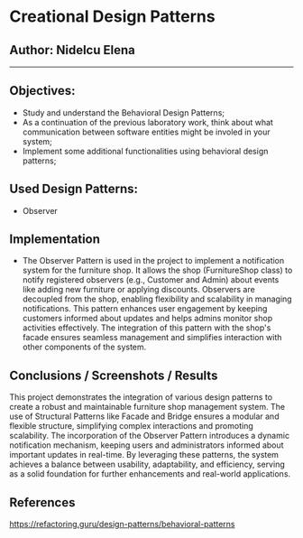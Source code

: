 # Creational Design Patterns


## Author: Nidelcu Elena

----

## Objectives:

* Study and understand the Behavioral Design Patterns;
* As a continuation of the previous laboratory work, think about what communication between software entities might be involed in your system;
* Implement some additional functionalities using behavioral design patterns;


## Used Design Patterns:

* Observer


## Implementation

* The Observer Pattern is used in the project to implement a notification system for the furniture shop. It allows the shop (FurnitureShop class) to notify registered observers (e.g., Customer and Admin) about events like adding new furniture or applying discounts. Observers are decoupled from the shop, enabling flexibility and scalability in managing notifications. This pattern enhances user engagement by keeping customers informed about updates and helps admins monitor shop activities effectively. The integration of this pattern with the shop's facade ensures seamless management and simplifies interaction with other components of the system.

[//]: # (```)

[//]: # (public void main&#40;&#41; {)

[//]: # ()
[//]: # (})

[//]: # (```)


## Conclusions / Screenshots / Results
This project demonstrates the integration of various design patterns to create a robust and maintainable furniture shop management system. The use of Structural Patterns like Facade and Bridge ensures a modular and flexible structure, simplifying complex interactions and promoting scalability. The incorporation of the Observer Pattern introduces a dynamic notification mechanism, keeping users and administrators informed about important updates in real-time. By leveraging these patterns, the system achieves a balance between usability, adaptability, and efficiency, serving as a solid foundation for further enhancements and real-world applications.

## References
https://refactoring.guru/design-patterns/behavioral-patterns